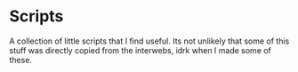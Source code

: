 # Scripts

A collection of little scripts that I find useful. Its not unlikely that some of this stuff was directly copied from the interwebs, idrk when I made some of these.
